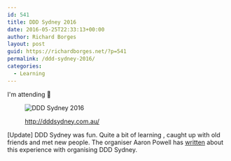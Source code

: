 ```yaml
---
id: 541
title: DDD Sydney 2016
date: 2016-05-25T22:33:13+00:00
author: Richard Borges
layout: post
guid: https://richardborges.net/?p=541
permalink: /ddd-sydney-2016/
categories:
  - Learning
---
```

I'm attending 🙂<figure id="attachment_551" style="width: 300px" class="wp-caption alignnone">

<img class="size-medium wp-image-551" src="/assets/images/posts/2016/05/DDDSydney2016-300x105.png" alt="DDD Sydney 2016" width="300" height="105" srcset="/assets/images/posts/2016/05/DDDSydney2016-300x105.png 300w, /assets/images/posts/2016/05/DDDSydney2016.png 677w" sizes="(max-width: 300px) 100vw, 300px" /><figcaption class="wp-caption-text">http://dddsydney.com.au/</figcaption></figure> 

[Update] DDD Sydney was fun. Quite a bit of learning , caught up with old friends and met new people. The organiser Aaron Powell has [written](http://www.aaron-powell.com//posts/2016-06-01-dddsydney-what-i-learnt-organising-the-conference.html) about this experience with organising DDD Sydney.